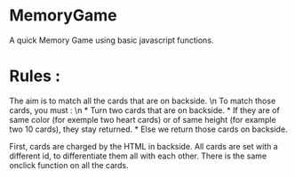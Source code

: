 # MemoryGame
A quick Memory Game using basic javascript functions.

<h1> Rules : </h1>
The aim is to match all the cards that are on backside. \n 
To match those cards, you must :  \n
* Turn two cards that are on backside.  
* If they are of same color (for exemple two heart cards) or of same height (for example two 10 cards), they stay returned.  
* Else we return those cards on backside.  

  
  
First, cards are charged by the HTML in backside.
All cards are set with a different id, to differentiate them all with each other.
There is the same onclick function on all the cards.


